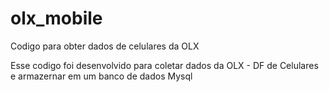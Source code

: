 # olx_mobile
Codigo para obter dados de celulares da OLX

Esse codigo foi desenvolvido para coletar dados da OLX - DF de Celulares e armazernar em um banco de dados Mysql
